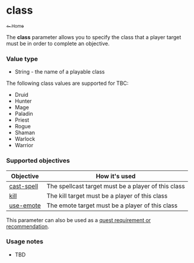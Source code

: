 # class

<a href="../index.md"><sub>← Home</sub></a>

The **class** parameter allows you to specify the class that a player target must be in order to complete an objective.

### Value type

* String - the name of a playable class

The following class values are supported for TBC:

* Druid
* Hunter
* Mage
* Paladin
* Priest
* Rogue
* Shaman
* Warlock
* Warrior

### Supported objectives

| Objective | How it's used |
|---|---|
| [cast-spell](../objectives/cast-spell.md) | The spellcast target must be a player of this class |
| [kill](../objectives/kill.md) | The kill target must be a player of this class |
| [use-emote](../objectives/use-emote.md) | The emote target must be a player of this class |

This parameter can also be used as a [quest requirement or recommendation](../guides/requirements.md).

### Usage notes

* TBD